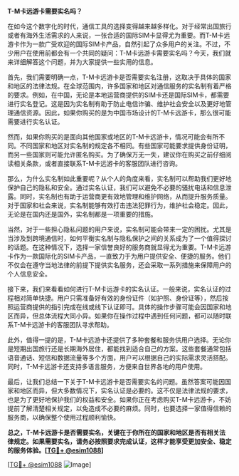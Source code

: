 **T-M卡远游卡需要实名吗？**

在如今这个数字化的时代，通信工具的选择变得越来越多样化。对于经常出国旅行或者有海外生活需求的人来说，一张合适的国际SIM卡显得尤为重要。而T-M卡远游卡作为一款广受欢迎的国际SIM卡产品，自然引起了众多用户的关注。不过，不少用户在使用前都会有一个共同的疑问：T-M卡远游卡需要实名吗？今天，我们就来详细解答这个问题，并为大家提供一些实用的信息。

首先，我们需要明确一点，T-M卡远游卡是否需要实名注册，这取决于具体的国家和地区的法律法规。在全球范围内，许多国家和地区对通信服务的实名制有着严格的要求。例如，在中国，无论是本地运营商提供的SIM卡还是国际SIM卡，都需要进行实名登记。这是因为实名制有助于防止电信诈骗、维护社会安全以及更好地管理通信资源。因此，如果你购买的是为中国市场设计的T-M卡远游卡，那么很可能需要进行实名认证。

然而，如果你购买的是面向其他国家或地区的T-M卡远游卡，情况可能会有所不同。不同国家和地区对实名制的规定各不相同。有些国家可能要求提供身份证明，而另一些国家则可能允许匿名购买。为了确保万无一失，建议你在购买之前仔细阅读相关条款，或者直接联系T-M卡远游卡的客服团队进行咨询。

那么，为什么实名制如此重要呢？从个人的角度来看，实名制可以帮助我们更好地保护自己的隐私和安全。通过实名认证，我们可以避免不必要的骚扰电话和信息泄露。同时，实名制也有助于运营商更有效地管理和维护网络，从而提升服务质量。对于国家和社会来说，实名制能够有效打击违法犯罪行为，维护社会稳定。因此，无论是在国内还是国外，实名制都是一项重要的措施。

当然，对于一些担心隐私问题的用户来说，实名制可能会带来一定的困扰。尤其是当涉及到跨境通信时，如何平衡实名制与隐私保护之间的关系成为了一个值得探讨的话题。在这种情况下，选择一家信誉良好的服务商就显得尤为重要。T-M卡远游卡作为一款国际化的SIM卡产品，一直致力于为用户提供安全、便捷的服务。他们不仅会在遵守当地法律的前提下提供实名服务，还会采取一系列措施来保障用户的个人信息安全。

接下来，我们来看看如何进行T-M卡远游卡的实名认证。一般来说，实名认证的过程相对简单快捷。用户只需准备好有效的身份证件（如护照、身份证等），然后按照运营商提供的指引完成在线或线下认证即可。具体的操作步骤可能会因国家和地区而异，但总体流程大同小异。如果你在操作过程中遇到任何问题，都可以随时联系T-M卡远游卡的客服团队寻求帮助。

此外，值得一提的是，T-M卡远游卡还提供了多种套餐和服务供用户选择。无论你是短期出国旅行还是长期海外居住，都能找到适合自己的方案。这些套餐通常包括语音通话、短信和数据流量等多个方面，用户可以根据自己的实际需求灵活搭配。同时，T-M卡远游卡还支持多语言服务，方便来自世界各地的用户使用。

最后，让我们总结一下关于T-M卡远游卡是否需要实名的问题。虽然答案可能因国家和地区而异，但大多数情况下，实名认证是必要的。这不仅是法律法规的要求，也是为了更好地保护我们的权益和安全。如果你正在考虑购买T-M卡远游卡，不妨提前了解清楚相关规定，以免造成不必要的麻烦。同时，也要选择一家值得信赖的服务商，以确保整个使用过程顺利愉快。

**总之，T-M卡远游卡是否需要实名，关键在于你所在的国家和地区是否有相关法律规定。如果需要实名，请务必按照要求完成认证，这样才能享受更加安全、稳定的服务体验。[[TG💪+ @esim1088](https://t.me/s/esim1088)]**

[[TG💪+ @esim1088](https://t.me/s/esim1088) ![Image](https://i.postimg.cc/4NQfJmqS/Snipaste-2025-05-13-00-14-12.png)]